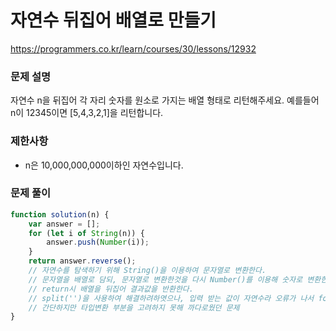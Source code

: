 # 자연수 뒤집어 배열로 만들기

https://programmers.co.kr/learn/courses/30/lessons/12932

### 문제 설명

자연수 n을 뒤집어 각 자리 숫자를 원소로 가지는 배열 형태로 리턴해주세요. 예를들어 n이 12345이면 [5,4,3,2,1]을 리턴합니다.

### 제한사항

- n은 10,000,000,000이하인 자연수입니다.

### 문제 풀이

```jsx
function solution(n) {
	var answer = [];
	for (let i of String(n)) {
		answer.push(Number(i));
	}
	return answer.reverse();
	// 자연수를 탐색하기 위해 String()을 이용하여 문자열로 변환한다.
	// 문자열을 배열로 담되, 문자열로 변환한것을 다시 Number()를 이용해 숫자로 변환한다.
	// return시 배열을 뒤집어 결과값을 반환한다.
	// split('')을 사용하여 해결하려하엿으나, 입력 받는 값이 자연수라 오류가 나서 for문으로 대체..
	// 간단하지만 타입변환 부분을 고려하지 못해 까다로웠던 문제
}
```

